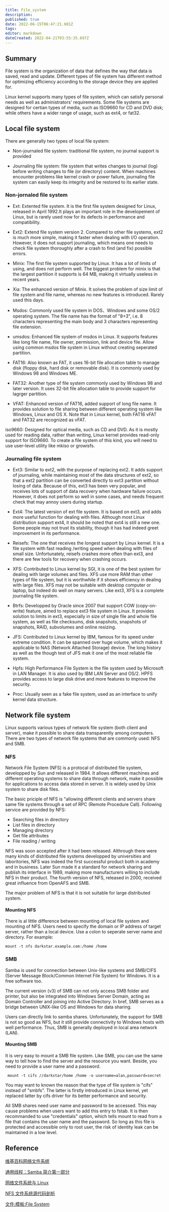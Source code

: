 ```yaml
---
title: File_system
description: 
published: true
date: 2022-06-15T06:47:21.601Z
tags: 
editor: markdown
dateCreated: 2022-04-21T03:55:35.697Z
---
```


## Summary

File system is the organization of data that defines the way that data is saved, read and update. Different types of file system has different method for optimizing efficiency according to the storage device they are applied for.

Linux kernel supports many types of file system, which can satisfy personal needs as well as administrators' requirements. Some file systems are designed for certian types of media, such as ISO9660 for CD and DVD disk; while others have a wider range of usage, such as ext4, or fat32.

## Local file system

There are generally two types of local file system:

- Non-journaled file system: traditional file system, no journal support is provided

- Journaling file system: file system that writes changes to journal (log) before writing changes to file (or directory) content. When machines encounter problems like kernel crash or power failure, journaling file system can easily keep its integrity and be restored to its earlier state.

### Non-jornaled file system

- Ext: Extented file system. It is the first file system designed for Linux, released in April 1992.It plays an important role in the developement of Linux, but is rarely used now for its defects in performance and compatibility.

- Ext2: Extend file system version 2. Compared to other file systems, ext2 is much more simple, making it faster when dealing with I/O operation. However, it does not support journaling, which means one needs to check file system thoroughly after a crash to find (and fix) possible errors.

- Minix: The first file system supported by Linux. It has a lot of limits of using, and does not perform well. The biggest problem for minix is that the largest partition it supports is 64 MB, making it virtually useless in recent years.

- Xia: The enhanced version of Minix. It solves the problem of size limit of file system and file name, whereas no new features is introduced. Rarely used this days.

- Msdos: Commonly used file system in DOS、Windows and some OS/2 operating system. The file name has the format of "8+3", i.e. 8 characters representing the main body and 3 characters representing file extension.

- umsdos: Enhanced file system of msdos in Linux. It supports features like long file name, file owner,  permission, link and device file. Allow using common msdos file system in Linux without creating seperated partition.

- FAT16: Also known as FAT, it uses 16-bit file allocation table to manage disk (floppy disk, hard disk or removable disk). It is commonly used by Windows 98 and Windows ME.

- FAT32: Another type of file system commonly used by Windows 98 and later version. It uses 32-bit file allocation table to provide support for lagrger partition.

- VFAT: Enhanced version of FAT16, added support of long file name. It provides solution to file sharing between different operating system like Windows, Linux and OS X. Note that in Linux kernel, both FAT16 vFAT and FAT32 are recognized as vFAT.

iso9660: Designed for optical media, such as CD and DVD. As it is mostly used for reading data, rather than writing, Linux kernel provides read-only support for ISO9660. To create a file system of this kind, you will need to use user-level utility like mkiso or growisfs.

### Journaling file system

- Ext3: Similar to ext2, with the purpose of replacing ext2. It adds support of journaling, while maintaining most of the data structures of ext2, so that a ext2 partition can be converted directly to ext3 partition without losing of data. Because of this, ext3 has been very popular, and receives lots of support of data recovery when hardware failure occurs. However, it does not perform so well in some cases, and needs frequent check that may annoy users during startup.

- Ext4: The latest version of ext file system. It is based on ext3, and adds more useful function for dealing with files. Although most Linux distribution support ext4, it should be noted that ext4 is still a new one. Some people may not trust its stability, though it has had indeed greet improvement in its performance.

- Reisefs: The one that receives the longest support by Linux kernel. It is a file system with fast reading /writing speed when dealing with files of small size. Unfortunately, reisefs crashes more often than ext3, and there are few tools for recovery when crashing occurs.

- XFS: Contributed to Linux kernel by SGI, it is one of the best system for dealing with large volumes and files. XFS use more RAM than other types of file system, but it is worthwhile if it shows efficiency in dealing with large files. XFS may not be suitable with desktop computer or laptop, but indeed do well on many servers. Like ext3, XFS is a complete journaling file system.

- Btrfs: Developped by Oracle since 2007 that support COW (copy-on-write) feature, aimed to replace ext3 file system in Linux. It provides solution to limits in ext3, especially in size of single file and whole file system, as well as file checksums, disk snapshots, snapshots of snapshots, RAID, subvolumes and online resizing.

- JFS: Contributed to Linux kernel by IBM, famous for its speed under extreme condition. It can be spanned over huge volume, which makes it applicable to NAS (Network Attached Storage) device. The long history as well as the though test of JFS mak it one of the most reliable file system.

- Hpfs: High Performance File System is the file system used by Microsoft in LAN Manager. It is also used by IBM LAN Server and OS/2. HPFS provides access to large disk drive and more features to improve the security.

- Proc: Usually seen as a fake file system, used as an interface to unify kernel data structure.

## Network file system

Linux supports various types of network file system (both client and server), make it possible to share data transparently among computers. There are two types of network file systems that are commonly used: NFS and SMB.

### NFS

Network File System (NFS) is a protocal of distributed file system, developped by Sun and released in 1984. It allows different machines and different operating systems to share data through network, make it possible for applications to access data stored in server. It is widely used by Unix system to share disk files.

The basic priciple of NFS is "allowing different clients and servers share same file systems through a set of RPC (Remote Procedure Call). Following service are provided by NFS:

- Searching files in directory
- List files in directory
- Managing directory
- Get file attributes
- File reading / writing

NFS was soon accepted after it had been released. Althrough there were many kinds of distributed file systems developped by universities and laboritories, NFS was indeed the first successful product both in academy and in business. Later Sun made it a standard for network sharing and publish its interface in 1989, making more manufacturers willing to include NFS in their product. The fourth version of NFS, released in 2000, received great influence from OpenAFS and SMB.

The major problem of NFS is that it is not suitable for large distributed system.

#### Mounting NFS

There is al little difference between mounting of local file system and mounting of NFS. Users need to specify the domain or IP address of target server, rather than a local device. Use a colon to seperate server name and directory. For example:

    mount -t nfs darkstar.example.com:/home /home

### SMB

Samba is used for connection between Unix-like systems and SMB/CIFS (Server Message Block/Common Internet File System) for Windows. It is a free software too.

The current version (v3) of SMB can not only access SMB folder and printer, but also be integrated into Windows Server Domain, acting as Domain Controller and joining into Active Directory. In bref, SMB serves as a bridge between UNIX-like OS and Windows for data sharing.

Users can directly link to samba shares. Unfortunately, the support for SMB is not so good as NFS, but it still provide connectivity to Windows hosts with well performance. Thus, SMB is generally deployed in local area network (LAN).

#### Mounting SMB

It is very easy to mount a SMB file system. Like SMB, you can use the same way to tell how to find the server and the resource you want. Beside, you need to provide a user name and a password.

     mount -t cifs //darkstar/home /home -o username=alan,password=secret

You may want to known the reason that the type of file system is "cifs" instead of "smbfs". The latter is firstly introduced in Linux kernel, yet replaced latter by cifs driver for its better performance and security.

All SMB shares need user  name and password to be accessed. This may cause problems when users want to add this entry to fstab. It is then recommanded to use "credentials" option, which tells mount to read from a file that contains the user name and the password. So long as this file is protected and accessible only to root user, the risk of identity leak can be maintained in a low level.

## Reference

[维基百科网络文件系统](http://zh.wikipedia.org/wiki/%E7%BD%91%E7%BB%9C%E6%96%87%E4%BB%B6%E7%B3%BB%E7%BB%9F)

[通用线程：Samba 简介第一部分](http://www.ibm.com/developerworks/cn/linux/server/samba/samba-1/index.html)

[网络文件系统与 Linux](http://www.ibm.com/developerworks/cn/linux/l-network-filesystems/index.html)

[NFS 文件系统源代码剖析](http://www.ibm.com/developerworks/cn/linux/l-cn-nfs/index.html)

[文件:模板:File System](https://wiki.deepin.org/index.php?title=%E6%A8%A1%E6%9D%BF:File_System&action=edit&redlink=1)
